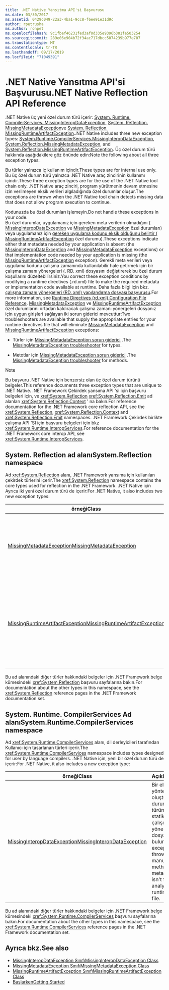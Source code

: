 ```yaml
---
title: .NET Native Yansıtma API'si Başvurusu
ms.date: 03/30/2017
ms.assetid: 0429c049-22a3-4ba1-9cc8-f6ee91e31d9c
author: rpetrusha
ms.author: ronpet
ms.openlocfilehash: 9c1fbef46231fed3af0d335e9396b301fe503254
ms.sourcegitcommit: 289e06e904b72f34ac717dbcc5074239b977e707
ms.translationtype: MT
ms.contentlocale: tr-TR
ms.lasthandoff: 09/17/2019
ms.locfileid: "71049391"
---
```

# <a name="net-native-reflection-api-reference"></a><span data-ttu-id="a17c8-102">.NET Native Yansıtma API'si Başvurusu</span><span class="sxs-lookup"><span data-stu-id="a17c8-102">.NET Native Reflection API Reference</span></span>
<span data-ttu-id="a17c8-103">.NET Native üç yeni özel durum türü içerir: [System. Runtime. CompilerServices. MissingInteropDataException](missinginteropdataexception-class-net-native.md), [System. Reflection. MissingMetadataException](missingmetadataexception-class-net-native.md)ve [System. Reflection. MissingRuntimeArtifactException](missingruntimeartifactexception-class-net-native.md).</span><span class="sxs-lookup"><span data-stu-id="a17c8-103">.NET Native includes three new exception types: [System.Runtime.CompilerServices.MissingInteropDataException](missinginteropdataexception-class-net-native.md), [System.Reflection.MissingMetadataException](missingmetadataexception-class-net-native.md), and [System.Reflection.MissingRuntimeArtifactException](missingruntimeartifactexception-class-net-native.md).</span></span> <span data-ttu-id="a17c8-104">Üç özel durum türü hakkında aşağıdakilere göz önünde edin:</span><span class="sxs-lookup"><span data-stu-id="a17c8-104">Note the following about all three exception types:</span></span>  
  
 <span data-ttu-id="a17c8-105">Bu türler yalnızca iç kullanım içindir.</span><span class="sxs-lookup"><span data-stu-id="a17c8-105">These types are for internal use only.</span></span>  
 <span data-ttu-id="a17c8-106">Bu üç özel durum türü yalnızca .NET Native araç zincirinin kullanımı içindir.</span><span class="sxs-lookup"><span data-stu-id="a17c8-106">These three exception types are for the use of the .NET Native tool chain only.</span></span> <span data-ttu-id="a17c8-107">.NET Native araç zinciri, program yürütmenin devam etmesine izin verilmeyen eksik verileri algıladığında özel durumlar oluşur.</span><span class="sxs-lookup"><span data-stu-id="a17c8-107">The exceptions are thrown when the .NET Native tool chain detects missing data that does not allow program execution to continue.</span></span>  
  
 <span data-ttu-id="a17c8-108">Kodunuzda bu özel durumları işlemeyin.</span><span class="sxs-lookup"><span data-stu-id="a17c8-108">Do not handle these exceptions in your code.</span></span>  
 <span data-ttu-id="a17c8-109">Bu özel durumlar, uygulamanız için gereken meta verilerin olmadığını ( [MissingInteropDataException](missinginteropdataexception-class-net-native.md) ve [MissingMetadataException](missingmetadataexception-class-net-native.md) özel durumları) veya uygulamanız için [gereken uygulama kodunu eksik olduğunu belirtir ( MissingRuntimeArtifactException](missingruntimeartifactexception-class-net-native.md) özel durumu).</span><span class="sxs-lookup"><span data-stu-id="a17c8-109">These exceptions indicate either that metadata needed by your application is absent (the [MissingInteropDataException](missinginteropdataexception-class-net-native.md) and [MissingMetadataException](missingmetadataexception-class-net-native.md) exceptions) or that implementation code needed by your application is missing (the [MissingRuntimeArtifactException](missingruntimeartifactexception-class-net-native.md) exception).</span></span> <span data-ttu-id="a17c8-110">Gerekli meta verileri veya uygulama kodunu çalışma zamanında kullanılabilir hale getirmek için bir çalışma zamanı yönergeleri (. RD. xml) dosyasını değiştirerek bu özel durum koşullarını düzeltebilirsiniz.</span><span class="sxs-lookup"><span data-stu-id="a17c8-110">You correct these exception conditions by modifying a runtime directives (.rd.xml) file to make the required metadata or implementation code available at runtime.</span></span> <span data-ttu-id="a17c8-111">Daha fazla bilgi için bkz. [çalışma zamanı yönergeleri (RD. xml) yapılandırma dosyası başvurusu](runtime-directives-rd-xml-configuration-file-reference.md).</span><span class="sxs-lookup"><span data-stu-id="a17c8-111">For more information, see [Runtime Directives (rd.xml) Configuration File Reference](runtime-directives-rd-xml-configuration-file-reference.md).</span></span> <span data-ttu-id="a17c8-112">[MissingMetadataException](missingmetadataexception-class-net-native.md) ve [MissingRuntimeArtifactException](missingruntimeartifactexception-class-net-native.md) özel durumlarını ortadan kaldıracak çalışma zamanı yönergeleri dosyanız için uygun girişleri sağlayan iki sorun giderici mevcuttur:</span><span class="sxs-lookup"><span data-stu-id="a17c8-112">Two troubleshooters are available that supply the appropriate entries for your runtime directives file that will eliminate [MissingMetadataException](missingmetadataexception-class-net-native.md) and [MissingRuntimeArtifactException](missingruntimeartifactexception-class-net-native.md) exceptions:</span></span>  
  
- <span data-ttu-id="a17c8-113">Türler için [MissingMetadataException sorun giderici](https://dotnet.github.io/native/troubleshooter/type.html) .</span><span class="sxs-lookup"><span data-stu-id="a17c8-113">The [MissingMetadataException troubleshooter](https://dotnet.github.io/native/troubleshooter/type.html) for types.</span></span>  
  
- <span data-ttu-id="a17c8-114">Metotlar için [MissingMetadataException sorun giderici](https://dotnet.github.io/native/troubleshooter/method.html) .</span><span class="sxs-lookup"><span data-stu-id="a17c8-114">The [MissingMetadataException troubleshooter](https://dotnet.github.io/native/troubleshooter/method.html) for methods.</span></span>  
  
> [!NOTE]
> <span data-ttu-id="a17c8-115">Bu başvuru .NET Native için benzersiz olan üç özel durum türünü belgeler.</span><span class="sxs-lookup"><span data-stu-id="a17c8-115">This reference documents three exception types that are unique to .NET Native.</span></span> <span data-ttu-id="a17c8-116">.NET Framework Çekirdek yansıma API 'si için başvuru belgeleri için, ve <xref:System.Reflection> <xref:System.Reflection.Emit> ad alanları <xref:System.Reflection.Context> ' na bakın.</span><span class="sxs-lookup"><span data-stu-id="a17c8-116">For reference documentation for the .NET Framework core reflection API, see the <xref:System.Reflection>, <xref:System.Reflection.Context> and <xref:System.Reflection.Emit> namespaces.</span></span> <span data-ttu-id="a17c8-117">.NET Framework Çekirdek birlikte çalışma API 'SI için başvuru belgeleri için bkz <xref:System.Runtime.InteropServices>.</span><span class="sxs-lookup"><span data-stu-id="a17c8-117">For reference documentation for the .NET Framework core interop API, see <xref:System.Runtime.InteropServices>.</span></span>  
  
## <a name="systemreflection-namespace"></a><span data-ttu-id="a17c8-118">System. Reflection ad alanı</span><span class="sxs-lookup"><span data-stu-id="a17c8-118">System.Reflection namespace</span></span>  
 <span data-ttu-id="a17c8-119">Ad <xref:System.Reflection> alanı, .NET Framework yansıma için kullanılan çekirdek türlerini içerir.</span><span class="sxs-lookup"><span data-stu-id="a17c8-119">The <xref:System.Reflection> namespace contains the core types used for reflection in the .NET Framework.</span></span> <span data-ttu-id="a17c8-120">.NET Native için Ayrıca iki yeni özel durum türü de içerir:</span><span class="sxs-lookup"><span data-stu-id="a17c8-120">For .NET Native, it also includes two new exception types:</span></span>  
  
|<span data-ttu-id="a17c8-121">örneği</span><span class="sxs-lookup"><span data-stu-id="a17c8-121">Class</span></span>|<span data-ttu-id="a17c8-122">Açıklama</span><span class="sxs-lookup"><span data-stu-id="a17c8-122">Description</span></span>|  
|-----------|-----------------|  
|[<span data-ttu-id="a17c8-123">MissingMetadataException</span><span class="sxs-lookup"><span data-stu-id="a17c8-123">MissingMetadataException</span></span>](missingmetadataexception-class-net-native.md)|<span data-ttu-id="a17c8-124">Mevcut olmayan meta verileri almak için yansıma kullanıldığında oluşturulan özel durum.</span><span class="sxs-lookup"><span data-stu-id="a17c8-124">The exception that is thrown when reflection is used to retrieve metadata that isn't present.</span></span>|  
|[<span data-ttu-id="a17c8-125">MissingRuntimeArtifactException</span><span class="sxs-lookup"><span data-stu-id="a17c8-125">MissingRuntimeArtifactException</span></span>](missingruntimeartifactexception-class-net-native.md)|<span data-ttu-id="a17c8-126">Bir tür veya tür üyesi için meta veriler kullanılabilir olduğunda, ancak uygulanması kaldırıldığında oluşturulan özel durum.</span><span class="sxs-lookup"><span data-stu-id="a17c8-126">The exception that is thrown when metadata for a type or type member is available but its implementation has been removed.</span></span>|  
  
 <span data-ttu-id="a17c8-127">Bu ad alanındaki diğer türler hakkındaki belgeler için .NET Framework belge kümesindeki <xref:System.Reflection> başvuru sayfalarına bakın.</span><span class="sxs-lookup"><span data-stu-id="a17c8-127">For documentation about the other types in this namespace, see the <xref:System.Reflection> reference pages in the .NET Framework documentation set.</span></span>  
  
## <a name="systemruntimecompilerservices-namespace"></a><span data-ttu-id="a17c8-128">System. Runtime. CompilerServices Ad alanı</span><span class="sxs-lookup"><span data-stu-id="a17c8-128">System.Runtime.CompilerServices namespace</span></span>  
 <span data-ttu-id="a17c8-129">Ad <xref:System.Runtime.CompilerServices> alanı, dil derleyicileri tarafından Kullanıcı için tasarlanan türleri içerir.</span><span class="sxs-lookup"><span data-stu-id="a17c8-129">The <xref:System.Runtime.CompilerServices> namespace includes types designed for user by language compilers.</span></span> <span data-ttu-id="a17c8-130">.NET Native için, yeni bir özel durum türü de içerir:</span><span class="sxs-lookup"><span data-stu-id="a17c8-130">For .NET Native, it also includes a new exception type:</span></span>  
  
|<span data-ttu-id="a17c8-131">örneği</span><span class="sxs-lookup"><span data-stu-id="a17c8-131">Class</span></span>|<span data-ttu-id="a17c8-132">Açıklama</span><span class="sxs-lookup"><span data-stu-id="a17c8-132">Description</span></span>|  
|-----------|-----------------|  
|[<span data-ttu-id="a17c8-133">MissingInteropDataException</span><span class="sxs-lookup"><span data-stu-id="a17c8-133">MissingInteropDataException</span></span>](missinginteropdataexception-class-net-native.md)|<span data-ttu-id="a17c8-134">Bir el ile sıralama yöntemi çağrıldığında oluşturulan özel durum, ancak bir türün meta verileri statik analiz veya çalışma zamanı yönergeleri dosyasında bulunamamıştır.</span><span class="sxs-lookup"><span data-stu-id="a17c8-134">The exception that is thrown when a manual marshaling method is called, but metadata for a type isn't found by static analysis or in a runtime directives file.</span></span>|  
  
 <span data-ttu-id="a17c8-135">Bu ad alanındaki diğer türler hakkındaki belgeler için .NET Framework belge kümesindeki <xref:System.Runtime.CompilerServices> başvuru sayfalarına bakın.</span><span class="sxs-lookup"><span data-stu-id="a17c8-135">For documentation about the other types in this namespace, see the <xref:System.Runtime.CompilerServices> reference pages in the .NET Framework documentation set.</span></span>  
  
## <a name="see-also"></a><span data-ttu-id="a17c8-136">Ayrıca bkz.</span><span class="sxs-lookup"><span data-stu-id="a17c8-136">See also</span></span>

- [<span data-ttu-id="a17c8-137">MissingInteropDataException Sınıfı</span><span class="sxs-lookup"><span data-stu-id="a17c8-137">MissingInteropDataException Class</span></span>](missinginteropdataexception-class-net-native.md)
- [<span data-ttu-id="a17c8-138">MissingMetadataException Sınıfı</span><span class="sxs-lookup"><span data-stu-id="a17c8-138">MissingMetadataException Class</span></span>](missingmetadataexception-class-net-native.md)
- [<span data-ttu-id="a17c8-139">MissingRuntimeArtifactException Sınıfı</span><span class="sxs-lookup"><span data-stu-id="a17c8-139">MissingRuntimeArtifactException Class</span></span>](missingruntimeartifactexception-class-net-native.md)
- [<span data-ttu-id="a17c8-140">Başlarken</span><span class="sxs-lookup"><span data-stu-id="a17c8-140">Getting Started</span></span>](getting-started-with-net-native.md)

